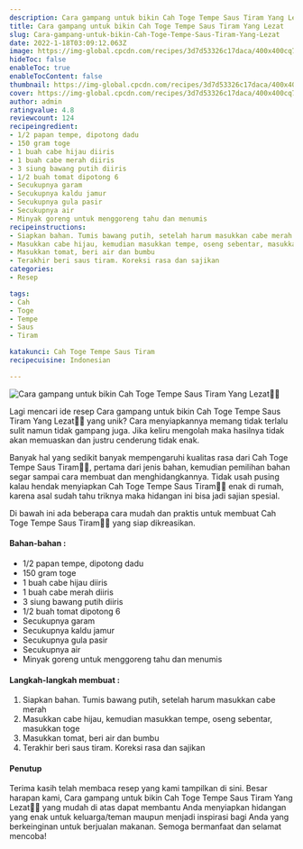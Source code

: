 ```yaml
---
description: Cara gampang untuk bikin Cah Toge Tempe Saus Tiram Yang Lezat"
title: Cara gampang untuk bikin Cah Toge Tempe Saus Tiram Yang Lezat
slug: Cara-gampang-untuk-bikin-Cah-Toge-Tempe-Saus-Tiram-Yang-Lezat
date: 2022-1-18T03:09:12.063Z
image: https://img-global.cpcdn.com/recipes/3d7d53326c17daca/400x400cq70/photo.jpg
hideToc: false
enableToc: true
enableTocContent: false
thumbnail: https://img-global.cpcdn.com/recipes/3d7d53326c17daca/400x400cq70/photo.jpg
cover: https://img-global.cpcdn.com/recipes/3d7d53326c17daca/400x400cq70/photo.jpg
author: admin
ratingvalue: 4.8
reviewcount: 124
recipeingredient:
- 1/2 papan tempe, dipotong dadu
- 150 gram toge
- 1 buah cabe hijau diiris
- 1 buah cabe merah diiris
- 3 siung bawang putih diiris
- 1/2 buah tomat dipotong 6
- Secukupnya garam
- Secukupnya kaldu jamur
- Secukupnya gula pasir
- Secukupnya air
- Minyak goreng untuk menggoreng tahu dan menumis
recipeinstructions:
- Siapkan bahan. Tumis bawang putih, setelah harum masukkan cabe merah
- Masukkan cabe hijau, kemudian masukkan tempe, oseng sebentar, masukkan toge
- Masukkan tomat, beri air dan bumbu
- Terakhir beri saus tiram. Koreksi rasa dan sajikan
categories:
- Resep

tags:
- Cah
- Toge
- Tempe
- Saus
- Tiram

katakunci: Cah Toge Tempe Saus Tiram
recipecuisine: Indonesian

---
```


![Cara gampang untuk bikin Cah Toge Tempe Saus Tiram Yang Lezat👩‍🍳](https://img-global.cpcdn.com/recipes/3d7d53326c17daca/400x400cq70/photo.jpg)

Lagi mencari ide resep Cara gampang untuk bikin Cah Toge Tempe Saus Tiram Yang Lezat👩‍🍳 yang unik? Cara menyiapkannya memang tidak terlalu sulit namun tidak gampang juga. Jika keliru mengolah maka hasilnya tidak akan memuaskan dan justru cenderung tidak enak.

Banyak hal yang sedikit banyak mempengaruhi kualitas rasa dari Cah Toge Tempe Saus Tiram👩‍🍳, pertama dari jenis bahan, kemudian pemilihan bahan segar sampai cara membuat dan menghidangkannya. Tidak usah pusing kalau hendak menyiapkan Cah Toge Tempe Saus Tiram👩‍🍳 enak di rumah, karena asal sudah tahu triknya maka hidangan ini bisa jadi sajian spesial.

Di bawah ini ada beberapa cara mudah dan praktis untuk membuat Cah Toge Tempe Saus Tiram👩‍🍳 yang siap dikreasikan.

<!--inarticleads1-->

#### Bahan-bahan :

- 1/2 papan tempe, dipotong dadu
- 150 gram toge
- 1 buah cabe hijau diiris
- 1 buah cabe merah diiris
- 3 siung bawang putih diiris
- 1/2 buah tomat dipotong 6
- Secukupnya garam
- Secukupnya kaldu jamur
- Secukupnya gula pasir
- Secukupnya air
- Minyak goreng untuk menggoreng tahu dan menumis

<!--inarticleads2-->

#### Langkah-langkah membuat :

1. Siapkan bahan. Tumis bawang putih, setelah harum masukkan cabe merah
1. Masukkan cabe hijau, kemudian masukkan tempe, oseng sebentar, masukkan toge
1. Masukkan tomat, beri air dan bumbu
1. Terakhir beri saus tiram. Koreksi rasa dan sajikan

#### Penutup

Terima kasih telah membaca resep yang kami tampilkan di sini. Besar harapan kami, Cara gampang untuk bikin Cah Toge Tempe Saus Tiram Yang Lezat👩‍🍳 yang mudah di atas dapat membantu Anda menyiapkan hidangan yang enak untuk keluarga/teman maupun menjadi inspirasi bagi Anda yang berkeinginan untuk berjualan makanan. Semoga bermanfaat dan selamat mencoba!